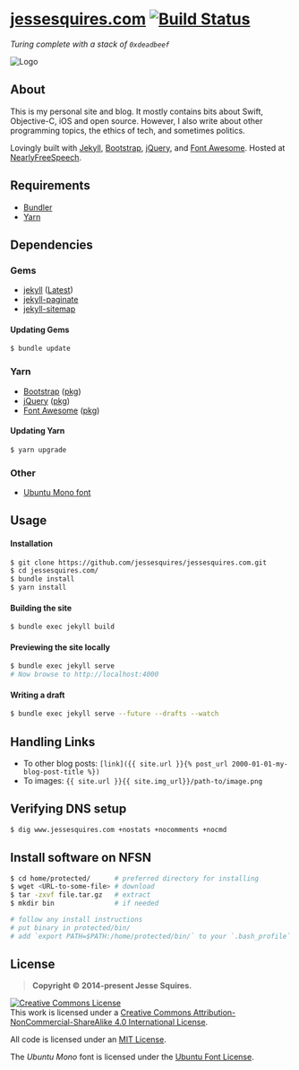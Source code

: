 # [jessesquires.com](https://www.jessesquires.com) [![Build Status](https://travis-ci.org/jessesquires/jessesquires.com.svg?branch=master)](https://travis-ci.org/jessesquires/jessesquires.com)

*Turing complete with a stack of `0xdeadbeef`*

![Logo](https://www.jessesquires.com/ico/apple-touch-icon.png)

## About

This is my personal site and blog. It mostly contains bits about Swift, Objective-C, iOS and open source. However, I also write about other programming topics, the ethics of tech, and sometimes politics.

Lovingly built with [Jekyll](https://jekyllrb.com), [Bootstrap](https://getbootstrap.com), [jQuery](https://jquery.com), and [Font Awesome](https://fortawesome.github.io/Font-Awesome/). Hosted at [NearlyFreeSpeech](https://nearlyfreespeech.net/).

## Requirements

- [Bundler](https://bundler.io)
- [Yarn](https://yarnpkg.com/en/)

## Dependencies

### Gems

- [jekyll](https://jekyllrb.com) ([Latest](https://github.com/jekyll/jekyll/releases/latest))
- [jekyll-paginate](https://github.com/jekyll/jekyll-paginate)
- [jekyll-sitemap](https://github.com/jekyll/jekyll-sitemap)

#### Updating Gems

```bash
$ bundle update
```

### Yarn

- [Bootstrap](https://getbootstrap.com) ([pkg](https://yarnpkg.com/en/package/bootstrap))
- [jQuery](https://jquery.com) ([pkg](https://yarnpkg.com/en/package/jquery))
- [Font Awesome](https://fortawesome.github.io/Font-Awesome/) ([pkg](https://yarnpkg.com/en/package/font-awesome))

#### Updating Yarn

```bash
$ yarn upgrade
```

### Other

- [Ubuntu Mono font](https://www.google.com/fonts/specimen/Ubuntu+Mono)

## Usage

#### Installation

```bash
$ git clone https://github.com/jessesquires/jessesquires.com.git
$ cd jessesquires.com/
$ bundle install
$ yarn install
```

#### Building the site

```bash
$ bundle exec jekyll build
```

#### Previewing the site locally

```bash
$ bundle exec jekyll serve
# Now browse to http://localhost:4000
```

#### Writing a draft

```bash
$ bundle exec jekyll serve --future --drafts --watch
```

## Handling Links

- To other blog posts: `[link]({{ site.url }}{% post_url 2000-01-01-my-blog-post-title %})`
- To images: `{{ site.url }}{{ site.img_url}}/path-to/image.png`

## Verifying DNS setup

```bash
$ dig www.jessesquires.com +nostats +nocomments +nocmd
```

## Install software on NFSN

```bash
$ cd home/protected/      # preferred directory for installing
$ wget <URL-to-some-file> # download
$ tar -zxvf file.tar.gz   # extract
$ mkdir bin               # if needed

# follow any install instructions
# put binary in protected/bin/
# add `export PATH=$PATH:/home/protected/bin/` to your `.bash_profile`
```

## License

> **Copyright &copy; 2014-present Jesse Squires.**

<a rel="license" href="https://creativecommons.org/licenses/by-nc-sa/4.0/"><img alt="Creative Commons License" style="border-width:0" src="https://i.creativecommons.org/l/by-nc-sa/4.0/88x31.png" /></a><br />This work is licensed under a <a rel="license" href="https://creativecommons.org/licenses/by-nc-sa/4.0/">Creative Commons Attribution-NonCommercial-ShareAlike 4.0 International License</a>.

All code is licensed under an [MIT License](https://opensource.org/licenses/MIT).

The *Ubuntu Mono* font is licensed under the [Ubuntu Font License](http://font.ubuntu.com/ufl/).
